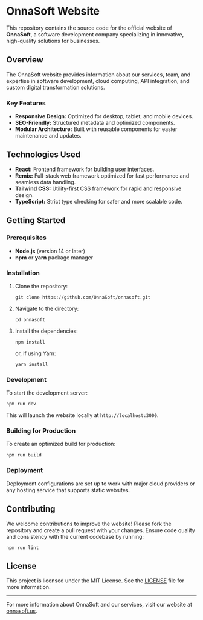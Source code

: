 <!DOCTYPE html>
<html lang="en">
<head>
  <meta charset="UTF-8">
  <meta name="viewport" content="width=device-width, initial-scale=1.0">
</head>
<body>
  <h1>OnnaSoft Website</h1>
  <p>This repository contains the source code for the official website of <strong>OnnaSoft</strong>, a software development company specializing in innovative, high-quality solutions for businesses.</p>

  <h2>Overview</h2>
  <p>The OnnaSoft website provides information about our services, team, and expertise in software development, cloud computing, API integration, and custom digital transformation solutions.</p>

  <h3>Key Features</h3>
  <ul>
    <li><strong>Responsive Design:</strong> Optimized for desktop, tablet, and mobile devices.</li>
    <li><strong>SEO-Friendly:</strong> Structured metadata and optimized components.</li>
    <li><strong>Modular Architecture:</strong> Built with reusable components for easier maintenance and updates.</li>
  </ul>

  <h2>Technologies Used</h2>
  <ul>
    <li><strong>React:</strong> Frontend framework for building user interfaces.</li>
    <li><strong>Remix:</strong> Full-stack web framework optimized for fast performance and seamless data handling.</li>
    <li><strong>Tailwind CSS:</strong> Utility-first CSS framework for rapid and responsive design.</li>
    <li><strong>TypeScript:</strong> Strict type checking for safer and more scalable code.</li>
  </ul>

  <h2>Getting Started</h2>

  <h3>Prerequisites</h3>
  <ul>
    <li><strong>Node.js</strong> (version 14 or later)</li>
    <li><strong>npm</strong> or <strong>yarn</strong> package manager</li>
  </ul>

  <h3>Installation</h3>
  <ol>
    <li>Clone the repository:
      <pre><code>git clone https://github.com/OnnaSoft/onnasoft.git</code></pre>
    </li>
    <li>Navigate to the directory:
      <pre><code>cd onnasoft</code></pre>
    </li>
    <li>Install the dependencies:
      <pre><code>npm install</code></pre>
      <p>or, if using Yarn:</p>
      <pre><code>yarn install</code></pre>
    </li>
  </ol>

  <h3>Development</h3>
  <p>To start the development server:</p>
  <pre><code>npm run dev</code></pre>
  <p>This will launch the website locally at <code>http://localhost:3000</code>.</p>

  <h3>Building for Production</h3>
  <p>To create an optimized build for production:</p>
  <pre><code>npm run build</code></pre>

  <h3>Deployment</h3>
  <p>Deployment configurations are set up to work with major cloud providers or any hosting service that supports static websites.</p>

  <h2>Contributing</h2>
  <p>We welcome contributions to improve the website! Please fork the repository and create a pull request with your changes. Ensure code quality and consistency with the current codebase by running:</p>
  <pre><code>npm run lint</code></pre>

  <h2>License</h2>
  <p>This project is licensed under the MIT License. See the <a href="LICENSE">LICENSE</a> file for more information.</p>

  <hr>

  <p>For more information about OnnaSoft and our services, visit our website at <a href="https://onnasoft.us/">onnasoft.us</a>.</p>
</body>
</html>
